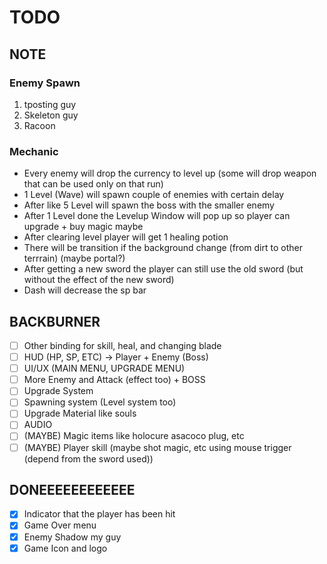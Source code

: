# TODO
## NOTE
### Enemy Spawn
1. tposting guy
2. Skeleton guy
3. Racoon
### Mechanic
- Every enemy will drop the currency to level up (some will drop weapon that can be used only on that run)
- 1 Level (Wave) will spawn couple of enemies with certain delay
- After like 5 Level will spawn the boss with the smaller enemy
- After 1 Level done the Levelup Window will pop up so player can upgrade + buy magic maybe
- After clearing level player will get 1 healing potion
- There will be transition if the background change (from dirt to other terrrain) (maybe portal?)
- After getting a new sword the player can still use the old sword (but without the effect of the new sword)
- Dash will decrease the sp bar

## BACKBURNER
- [ ] Other binding for skill, heal, and changing blade
- [ ] HUD (HP, SP, ETC) -> Player + Enemy (Boss)
- [ ] UI/UX (MAIN MENU, UPGRADE MENU)
- [ ] More Enemy and Attack (effect too) + BOSS
- [ ] Upgrade System
- [ ] Spawning system (Level system too)
- [ ] Upgrade Material like souls
- [ ] AUDIO
- [ ] (MAYBE) Magic items like holocure asacoco plug, etc
- [ ] (MAYBE) Player skill (maybe shot magic, etc using mouse trigger (depend from the sword used))

## DONEEEEEEEEEEEE
- [x] Indicator that the player has been hit
- [x] Game Over menu
- [x] Enemy Shadow my guy
- [x] Game Icon and logo
